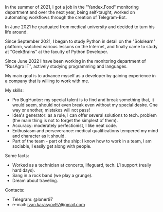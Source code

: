 In the summer of 2021, I got a job in the "Yandex.Food" monitoring department and over the next year, being self-taught, worked on automating workflows through the creation of Telegram-Bot.

In June 2021 he graduated from medical university and decided to turn his life around.

Since September 2021, I began to study Python in detail on the "Sololearn" platform, watched various lessons on the Internet, and finally came to study at "GeekBrains" at the faculty of Python Developer.

Since June 2022 I have been working in the monitoring department of "RusAgro IT", actively studying programming and languages.

My main goal is to advance myself as a developer by gaining experience in a company that is willing to work with me.

My skills:
- Pro BugHunter: my special talent is to find and break something that, it would seem, should not even break even without my special desire. One way or another, mistakes will not pass!
- Idea's generator: as a rule, I can offer several solutions to tech. problem (the main thing is not to forget the simplest of them).
- Accuracy: moderately perfectionist, I like neat code.
- Enthusiasm and perseverance: medical qualifications tempered my mind and character as it should.
- Part of the team - part of the ship: I know how to work in a team, I am sociable, I easily get along with people.

Some facts:
- Worked as a technician at concerts, lifeguard, tech. L1 support (really hard days).
- Sang in a rock band (we play a grunge).
- Dream about traveling.

Contacts:
- Telegram: @loner97
- e-mail: ivan.karasyov97@gmail.com
